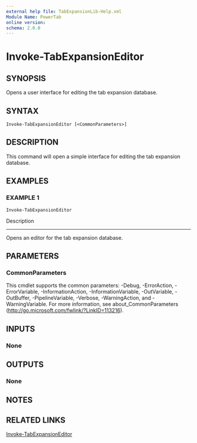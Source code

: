 ```yaml
---
external help file: TabExpansionLib-Help.xml
Module Name: PowerTab
online version:
schema: 2.0.0
---
```


# Invoke-TabExpansionEditor

## SYNOPSIS
Opens a user interface for editing the tab expansion database.

## SYNTAX

```
Invoke-TabExpansionEditor [<CommonParameters>]
```

## DESCRIPTION
This command will open a simple interface for editing the tab expansion database.

## EXAMPLES

### EXAMPLE 1
```
Invoke-TabExpansionEditor
```

Description

-----------

Opens an editor for the tab expansion database.

## PARAMETERS

### CommonParameters
This cmdlet supports the common parameters: -Debug, -ErrorAction, -ErrorVariable, -InformationAction, -InformationVariable, -OutVariable, -OutBuffer, -PipelineVariable, -Verbose, -WarningAction, and -WarningVariable.
For more information, see about_CommonParameters (http://go.microsoft.com/fwlink/?LinkID=113216).

## INPUTS

### None

## OUTPUTS

### None

## NOTES

## RELATED LINKS

[Invoke-TabExpansionEditor]()
